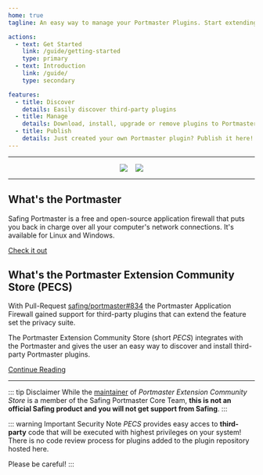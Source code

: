 ```yaml
---
home: true
tagline: An easy way to manage your Portmaster Plugins. Start extending your personal Privacy Suite.

actions:
  - text: Get Started
    link: /guide/getting-started
    type: primary
  - text: Introduction
    link: /guide/
    type: secondary

features:
  - title: Discover 
    details: Easily discover third-party plugins
  - title: Manage
    details: Download, install, upgrade or remove plugins to Portmaster.
  - title: Publish
    details: Just created your own Portmaster plugin? Publish it here!
---
```


---

<p style="display: flex; gap: 1rem; justify-content: center">
    <img src="https://img.shields.io/github/v/release/ppacher/portmaster-plugin-yaegi">
    <img src="https://goreportcard.com/badge/github.com/ppacher/portmaster-plugin-registry">
</p>

---

## What's the Portmaster
Safing Portmaster is a free and open-source application firewall that puts you back in charge over all your computer's network connections. It's available for Linux and Windows.

[Check it out](https://safing.io)


## What's the Portmaster Extension Community Store (PECS)

With Pull-Request [safing/portmaster#834](https://github.com/safing/portmaster/pull/834) the Portmaster Application Firewall gained support for third-party plugins that can extend the feature set the privacy suite.

The Portmaster Extension Community Store (short _PECS_) integrates with the Portmaster and gives the user an easy way to discover and install third-party Portmaster plugins.

[Continue Reading](/guide/)

---

::: tip Disclaimer
While the [maintainer](https://github.com/ppacher) of _Portmaster Extension Community Store_  is a member of the Safing Portmaster Core Team, **this is not an official Safing product and you will not get support from Safing**.
:::

::: warning Important Security Note
_PECS_ provides easy acces to **third-party** code that will be executed with highest privileges on your system! There is no code review process for plugins added to the plugin repository hosted here.  

Please be careful!
:::

